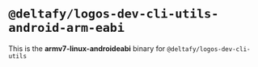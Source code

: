 # `@deltafy/logos-dev-cli-utils-android-arm-eabi`

This is the **armv7-linux-androideabi** binary for `@deltafy/logos-dev-cli-utils`
